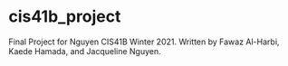 # cis41b_project
Final Project for Nguyen CIS41B Winter 2021. Written by Fawaz Al-Harbi, Kaede Hamada, and Jacqueline Nguyen.
